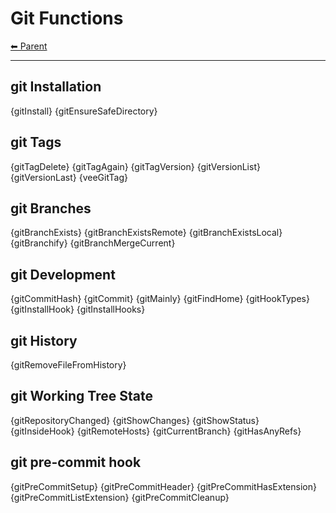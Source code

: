 # Git Functions

<!-- TEMPLATE header 2 -->
[⬅ Parent ](../)
<hr />

## git Installation

{gitInstall}
{gitEnsureSafeDirectory}

## git Tags

{gitTagDelete}
{gitTagAgain}
{gitTagVersion}
{gitVersionList}
{gitVersionLast}
{veeGitTag}

## git Branches

{gitBranchExists}
{gitBranchExistsRemote}
{gitBranchExistsLocal}
{gitBranchify}
{gitBranchMergeCurrent}

## git Development

{gitCommitHash}
{gitCommit}
{gitMainly}
{gitFindHome}
{gitHookTypes}
{gitInstallHook}
{gitInstallHooks}

## git History

{gitRemoveFileFromHistory}

## git Working Tree State

{gitRepositoryChanged}
{gitShowChanges}
{gitShowStatus}
{gitInsideHook}
{gitRemoteHosts}
{gitCurrentBranch}
{gitHasAnyRefs}

## git pre-commit hook

{gitPreCommitSetup} 
{gitPreCommitHeader} 
{gitPreCommitHasExtension} 
{gitPreCommitListExtension} 
{gitPreCommitCleanup}
